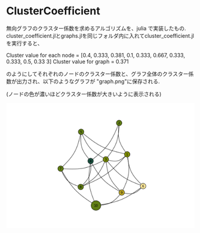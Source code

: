 # ClusterCoefficient
無向グラフのクラスター係数を求めるアルゴリズムを、julia で実装したもの.
cluster_coefficient.jlとgraphs.jlを同じフォルダ内に入れてcluster_coefficient.jlを実行すると、


Cluster value for each node = \[0.4, 0.333, 0.381, 0.1, 0.333, 0.667, 0.333, 0.333, 0.5, 0.33 3]
Cluster value for graph = 0.371 


のようにしてそれぞれのノードのクラスター係数と、グラフ全体のクラスター係数が出力され、以下のようなグラフが
"graph.png"に保存される.

(ノードの色が濃いほどクラスター係数が大きいように表示される)

![graph](https://github.com/soraew/ClusterCoefficient/blob/main/graph2.png)


